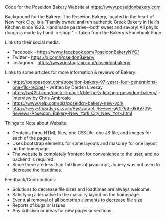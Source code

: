 Code for the Poseidon Bakery Website at https://www.poseidonbakery.com

Background for the Bakery:
The Poseidon Bakery, located in the heart of New York City, is a "Family owned and run authentic Greek Bakery in Hell's Kitchen since 1923. 
Handmade pastries--both sweet and savory! All phyllo dough is made by hand in-shop!" - Taken from the Bakery's Facebook Page

Links to their social media:
- Facebook - https://www.facebook.com/PoseidonBakeryNYC/
- Twitter - https://x.com/PoseidonBakery/
- Instagram - https://www.instagram.com/poseidonbakery/

Links to some articles for more information & reviews of Bakery:
- https://pappaspost.com/poseidon-bakery-97-years-four-generations-one-filo-recipe/ - written by Darden Livesay
- https://w42st.com/post/lili-paul-fable-hells-kitchen-poseidon-bakery/ - Interview by Chris Ambrosio
- https://www.yelp.com/biz/poseidon-bakery-new-york
- https://www.tripadvisor.com/Restaurant_Review-g60763-d888709-Reviews-Poseidon_Bakery-New_York_City_New_York.html



Things to Note about Website:
- Contains three HTML files, one CSS file, one JS file, and images for each of the pages.
- Uses bootstrap elements for some layouts and masonry for one layout on the homepage.
- The website is completely frontend for convenience to the user, and no backend is required.
- Since there are less than 150 lines of javascript, Jquery was not used to decrease the loadtimes.



Feedback/Contributions:
- Solutions to decrease file sizes and loadtimes are always welcome.
- Satisfying alternative to the masonry layout on the homepage.
- Eventual removal of all bootstrap elements to decrease file size.
- Reports of bugs or issues
- Any criticism or ideas for new pages or sections.

